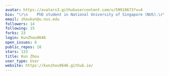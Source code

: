 ```yaml
---
avatar: https://avatars3.githubusercontent.com/u/59918673?v=4
bio: "\r\n    PhD student in National University of Singapore (NUS).\r\n"
email: zhoukun@u.nus.edu
followers: 14
following: 15
forks: 23
login: KunZhou9646
open_issues: 6
public_repos: 18
stars: 133
title: Kun Zhou
user_type: User
website: https://kunzhou9646.github.io/
---
```

